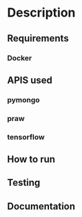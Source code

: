 # Description

## Requirements

### Docker

## APIS used

### pymongo

### praw

### tensorflow

## How to run

## Testing

## Documentation
